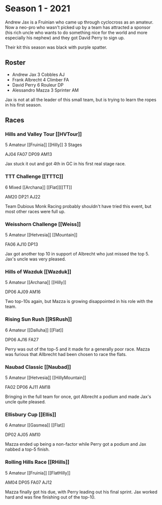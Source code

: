 # Season 1 - 2021

Andrew Jax is a Fruinian who came up through cyclocross as an amateur. Now a neo-pro who wasn't picked up by a team has attracted a sponsor (his rich uncle who wants to do something nice for the world and more especially his nephew) and they got David Perry to sign up.

Their kit this season was black with purple spatter.

## Roster

* Andrew Jax 3 Cobbles AJ
* Frank Albrecht 4 Climber FA
* David Perry 6 Rouleur DP
* Alessandro Mazza 3 Sprinter AM

Jax is not at all the leader of this small team, but is trying to learn the ropes in his first season.

## Races

### Hills and Valley Tour [[HVTour]]

5 Amateur [[Fruinia]] [[Hilly]] 3 Stages

AJ04 FA07 DP09 AM13

Jax stuck it out and got 4th in GC in his first real stage race.

### TTT Challenge [[TTTC]]

6 Mixed [[Archana]] [[Flat]][[TT]]

AM20 DP21 AJ22

Team Dubious Monk Racing probably shouldn't have tried this event, but most other races were full up.

### Weisshorn Challenge [[Weiss]]

5 Amateur [[Hetvesia]] [[Mountain]]

FA06 AJ10 DP13

Jax got another top 10 in support of Albrecht who just missed the top 5. Jax's uncle was very pleased.

### Hills of Wazduk [[Wazduk]]

5 Amateur [[Archana]] [[Hilly]]

DP06 AJ09 AM16

Two top-10s again, but Mazza is growing disappointed in his role with the team.

### Rising Sun Rush [[RSRush]]

6 Amateur [[Dalluha]] [[Flat]]

DP06 AJ16 FA27

Perry was out of the top-5 and it made for a generally poor race. Mazza was furious that Allbrecht had been chosen to race the flats.

### Naubad Classic [[Naubad]]

5 Amateur [[Hetvesia]] [[HillyMountain]]

FA02 DP06 AJ11 AM18

Bringing in the full team for once, got Albrecht a podium and made Jax's uncle quite pleased.

### Ellisbury Cup [[Ellis]]

6 Amateur [[Gasmea]] [[Flat]]

DP02 AJ05 AM10 

Mazza ended up being a non-factor while Perry got a podium and Jax nabbed a top-5 finish.

### Rolling Hills Race [[RHills]]

5 Amateur [[Fruinia]] [[FlatHilly]]

AM04 DP05 FA07 AJ12

Mazza finally got his due, with Perry leading out his final sprint. Jax worked hard and was fine finishing out of the top-10.


